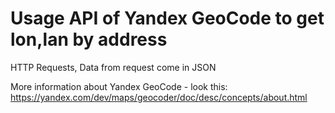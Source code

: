 # Usage API of Yandex GeoCode to get lon,lan by address

HTTP Requests, Data from request come in JSON

More information about Yandex GeoCode - look this:
https://yandex.com/dev/maps/geocoder/doc/desc/concepts/about.html





